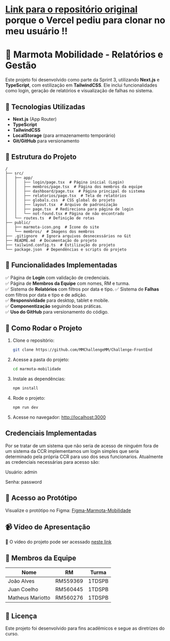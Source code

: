 # [Link para o repositório original](https://github.com/MMChallengeMM/Challenge-FrontEnd-2.git) porque o Vercel pediu para clonar no meu usuário !!

# 🦦 Marmota Mobilidade - Relatórios e Gestão
 
Este projeto foi desenvolvido como parte da Sprint 3, utilizando **Next.js** e **TypeScript**, com estilização em **TailwindCSS**. Ele inclui funcionalidades como login, geração de relatórios e visualização de falhas no sistema.
 
## 🚀 Tecnologias Utilizadas
- **Next.js** (App Router)
- **TypeScript**
- **TailwindCSS**
- **LocalStorage** (para armazenamento temporário)
- **Git/GitHub** para versionamento

## 📌 Estrutura do Projeto
 
```
/
├── src/
│   ├── app/
│   │   ├── login/page.tsx  # Página inicial (Login)
│   │   ├── membros/page.tsx  # Página dos membros da equipe
│   │   ├── dashboard/page.tsx  # Página principal do sistema
│   │   ├── relatorios/page.tsx  # Tela de relatórios
│   │   ├── globals.css  # CSS global do projeto
│   │   ├── layout.tsx  # Arquivo de padronização
│   │   ├── page.tsx  # Redireciona para página de login
│   │   └── not-found.tsx # Página de não encontrado
│   └── routes.ts  # Definição de rotas
├── public/
│   ├── marmota-icon.png  # Ícone do site
│   └── membros/  # Imagens dos membros
├── .gitignore  # Ignora arquivos desnecessários no Git
├── README.md  # Documentação do projeto
├── tailwind.config.ts  # Estilização do projeto
└── package.json  # Dependências e scripts do projeto
```
 
## 📢 Funcionalidades Implementadas
✅ Página de **Login** com validação de credenciais.  
✅ Página de **Membros da Equipe** com nomes, RM e turma.  
✅ Sistema de **Relatórios** com filtros por data e tipo.
✅ Sistema de **Falhas** com filtros por data e tipo e de adição.   
✅ **Responsividade** para desktop, tablet e mobile.  
✅ **Componentização** seguindo boas práticas.  
✅ **Uso do GitHub** para versionamento do código.  
 

 ## 🔧 Como Rodar o Projeto
 
1. Clone o repositório:
   ```bash
   git clone https://github.com/MMChallengeMM/Challenge-FrontEnd
   ```
 
2. Acesse a pasta do projeto:
   ```bash
   cd marmota-mobilidade
   ```
 
3. Instale as dependências:
   ```bash
   npm install
   ```
 
4. Rode o projeto:
   ```bash
   npm run dev
   ```
 
5. Acesse no navegador: [http://localhost:3000](http://localhost:3000)
 
## Credenciais Implementadas
Por se tratar de um sistema que não seria de acesso de ninguém fora de um sistema da CCR implementamos um login simples que seria determinado pela própria CCR para uso dos seus funcionarios. Atualmente as credenciais necessárias para acesso são:
 
Usuário: admin
 
Senha: password
 
## 🔗 Acesso ao Protótipo
Visualize o protótipo no Figma: [Figma-Marmota-Mobilidade](https://www.figma.com/design/RT1CQ4JFjZMSyyqfu6yGmy/Marmota-Mobilidade?node-id=0-1&p=f&t=VbG9F8SSmXtPC6re-0)
 
## 📹 Vídeo de Apresentação
🎥 O vídeo do projeto pode ser acessado [neste link](https://www.youtube.com/watch?v=XxLYnHuRkbc)


## 👥 Membros da Equipe
| Nome         | RM       | Turma   |
|-------------|---------|--------|
| João Alves  | RM559369 | 1TDSPB |
| Juan Coelho | RM560445 | 1TDSPB |
| Matheus Mariotto    | RM560276 | 1TDSPB |
 
## 📜 Licença
Este projeto foi desenvolvido para fins acadêmicos e segue as diretrizes do curso.
